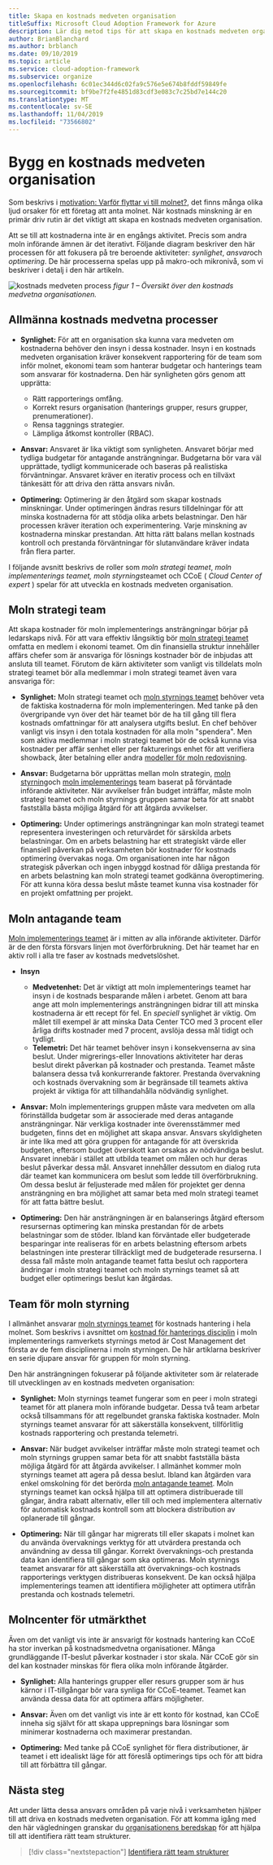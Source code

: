 ```yaml
---
title: Skapa en kostnads medveten organisation
titleSuffix: Microsoft Cloud Adoption Framework for Azure
description: Lär dig metod tips för att skapa en kostnads medveten organisation.
author: BrianBlanchard
ms.author: brblanch
ms.date: 09/10/2019
ms.topic: article
ms.service: cloud-adoption-framework
ms.subservice: organize
ms.openlocfilehash: 6c01ec344d6c02fa9c576e5e674b8fddf59849fe
ms.sourcegitcommit: bf9be7f2fe4851d83cdf3e083c7c25bd7e144c20
ms.translationtype: MT
ms.contentlocale: sv-SE
ms.lasthandoff: 11/04/2019
ms.locfileid: "73566802"
---
```

# <a name="build-a-cost-conscious-organization"></a>Bygg en kostnads medveten organisation

Som beskrivs i [motivation: Varför flyttar vi till molnet?](../strategy/motivations.md), det finns många olika ljud orsaker för ett företag att anta molnet. När kostnads minskning är en primär driv rutin är det viktigt att skapa en kostnads medveten organisation.

Att se till att kostnaderna inte är en engångs aktivitet. Precis som andra moln införande ämnen är det iterativt. Följande diagram beskriver den här processen för att fokusera på tre beroende aktiviteter: *synlighet*, *ansvar*och *optimering*. De här processerna spelas upp på makro-och mikronivå, som vi beskriver i detalj i den här artikeln.

![kostnads medveten process](../_images/ready/cost-optimization-process.png)
*figur 1 – Översikt över den kostnads medvetna organisationen.*

## <a name="general-cost-conscious-processes"></a>Allmänna kostnads medvetna processer

- **Synlighet:** För att en organisation ska kunna vara medveten om kostnaderna behöver den insyn i dessa kostnader. Insyn i en kostnads medveten organisation kräver konsekvent rapportering för de team som inför molnet, ekonomi team som hanterar budgetar och hanterings team som ansvarar för kostnaderna. Den här synligheten görs genom att upprätta:
  - Rätt rapporterings omfång.
  - Korrekt resurs organisation (hanterings grupper, resurs grupper, prenumerationer).
  - Rensa taggnings strategier.
  - Lämpliga åtkomst kontroller (RBAC).

- **Ansvar:** Ansvaret är lika viktigt som synligheten. Ansvaret börjar med tydliga budgetar för antagande ansträngningar. Budgetarna bör vara väl upprättade, tydligt kommunicerade och baseras på realistiska förväntningar. Ansvaret kräver en iterativ process och en tillväxt tänkesätt för att driva den rätta ansvars nivån.

- **Optimering:** Optimering är den åtgärd som skapar kostnads minskningar. Under optimeringen ändras resurs tilldelningar för att minska kostnaderna för att stödja olika arbets belastningar. Den här processen kräver iteration och experimentering. Varje minskning av kostnaderna minskar prestandan. Att hitta rätt balans mellan kostnads kontroll och prestanda förväntningar för slutanvändare kräver indata från flera parter.

I följande avsnitt beskrivs de roller som *moln strategi teamet*, *moln implementerings teamet,* *moln styrnings*teamet och CCoE ( *Cloud Center of expert* ) spelar för att utveckla en kostnads medveten organisation.

## <a name="cloud-strategy-team"></a>Moln strategi team

Att skapa kostnader för moln implementerings ansträngningar börjar på ledarskaps nivå. För att vara effektiv långsiktig bör [moln strategi teamet](./cloud-strategy.md) omfatta en medlem i ekonomi teamet. Om din finansiella struktur innehåller affärs chefer som är ansvariga för lösnings kostnader bör de inbjudas att ansluta till teamet. Förutom de kärn aktiviteter som vanligt vis tilldelats moln strategi teamet bör alla medlemmar i moln strategi teamet även vara ansvariga för:

- **Synlighet:** Moln strategi teamet och [moln styrnings teamet](./cloud-governance.md) behöver veta de faktiska kostnaderna för moln implementeringen. Med tanke på den övergripande vyn över det här teamet bör de ha till gång till flera kostnads omfattningar för att analysera utgifts beslut. En chef behöver vanligt vis insyn i den totala kostnaden för alla moln "spendera". Men som aktiva medlemmar i moln strategi teamet bör de också kunna visa kostnader per affär senhet eller per fakturerings enhet för att verifiera showback, åter betalning eller andra [modeller för moln redovisning](../strategy/cloud-accounting.md).

- **Ansvar:** Budgetarna bör upprättas mellan moln strategin, [moln styrning](./cloud-governance.md)och [moln implementerings](./cloud-adoption.md) team baserat på förväntade införande aktiviteter. När avvikelser från budget inträffar, måste moln strategi teamet och moln styrnings gruppen samar beta för att snabbt fastställa bästa möjliga åtgärd för att åtgärda avvikelser.

- **Optimering:** Under optimerings ansträngningar kan moln strategi teamet representera investeringen och returvärdet för särskilda arbets belastningar. Om en arbets belastning har ett strategiskt värde eller finansiell påverkan på verksamheten bör kostnader för kostnads optimering övervakas noga. Om organisationen inte har någon strategisk påverkan och ingen inbyggd kostnad för dåliga prestanda för en arbets belastning kan moln strategi teamet godkänna överoptimering. För att kunna köra dessa beslut måste teamet kunna visa kostnader för en projekt omfattning per projekt.

## <a name="cloud-adoption-team"></a>Moln antagande team

[Moln implementerings teamet](./cloud-adoption.md) är i mitten av alla införande aktiviteter. Därför är de den första försvars linjen mot överförbrukning. Det här teamet har en aktiv roll i alla tre faser av kostnads medvetslöshet.

- **Insyn**

  - **Medvetenhet:** Det är viktigt att moln implementerings teamet har insyn i de kostnads besparande målen i arbetet. Genom att bara ange att moln implementerings ansträngningen bidrar till att minska kostnaderna är ett recept för fel. En *speciell* synlighet är viktig. Om målet till exempel är att minska Data Center TCO med 3 procent eller årliga drifts kostnader med 7 procent, avslöja dessa mål tidigt och tydligt.
  - **Telemetri:** Det här teamet behöver insyn i konsekvenserna av sina beslut. Under migrerings-eller Innovations aktiviteter har deras beslut direkt påverkan på kostnader och prestanda. Teamet måste balansera dessa två konkurrerande faktorer. Prestanda övervakning och kostnads övervakning som är begränsade till teamets aktiva projekt är viktiga för att tillhandahålla nödvändig synlighet.

- **Ansvar:** Moln implementerings gruppen måste vara medveten om alla förinställda budgetar som är associerade med deras antagande ansträngningar. När verkliga kostnader inte överensstämmer med budgeten, finns det en möjlighet att skapa ansvar. Ansvars skyldigheten är inte lika med att göra gruppen för antagande för att överskrida budgeten, eftersom budget överskott kan orsakas av nödvändiga beslut. Ansvaret innebär i stället att utbilda teamet om målen och hur deras beslut påverkar dessa mål. Ansvaret innehåller dessutom en dialog ruta där teamet kan kommunicera om beslut som ledde till överförbrukning. Om dessa beslut är feljusterade med målen för projektet ger denna ansträngning en bra möjlighet att samar beta med moln strategi teamet för att fatta bättre beslut.

- **Optimering:** Den här ansträngningen är en balanserings åtgärd eftersom resursernas optimering kan minska prestandan för de arbets belastningar som de stöder. Ibland kan förväntade eller budgeterade besparingar inte realiseras för en arbets belastning eftersom arbets belastningen inte presterar tillräckligt med de budgeterade resurserna. I dessa fall måste moln antagande teamet fatta beslut och rapportera ändringar i moln strategi teamet och moln styrnings teamet så att budget eller optimerings beslut kan åtgärdas.

## <a name="cloud-governance-team"></a>Team för moln styrning

I allmänhet ansvarar [moln styrnings teamet](./cloud-governance.md) för kostnads hantering i hela molnet. Som beskrivs i avsnittet om [kostnad för hanterings disciplin](../govern/cost-management/index.md) i moln implementerings ramverkets styrnings metod är Cost Management det första av de fem disciplinerna i moln styrningen. De här artiklarna beskriver en serie djupare ansvar för gruppen för moln styrning.

Den här ansträngningen fokuserar på följande aktiviteter som är relaterade till utvecklingen av en kostnads medveten organisation:

- **Synlighet:** Moln styrnings teamet fungerar som en peer i moln strategi teamet för att planera moln införande budgetar. Dessa två team arbetar också tillsammans för att regelbundet granska faktiska kostnader. Moln styrnings teamet ansvarar för att säkerställa konsekvent, tillförlitlig kostnads rapportering och prestanda telemetri.

- **Ansvar:** När budget avvikelser inträffar måste moln strategi teamet och moln styrnings gruppen samar beta för att snabbt fastställa bästa möjliga åtgärd för att åtgärda avvikelser. I allmänhet kommer moln styrnings teamet att agera på dessa beslut. Ibland kan åtgärden vara enkel omskolning för det berörda [moln antagande teamet](./cloud-adoption.md). Moln styrnings teamet kan också hjälpa till att optimera distribuerade till gångar, ändra rabatt alternativ, eller till och med implementera alternativ för automatisk kostnads kontroll som att blockera distribution av oplanerade till gångar.

- **Optimering:** När till gångar har migrerats till eller skapats i molnet kan du använda övervaknings verktyg för att utvärdera prestanda och användning av dessa till gångar. Korrekt övervaknings-och prestanda data kan identifiera till gångar som ska optimeras. Moln styrnings teamet ansvarar för att säkerställa att övervaknings-och kostnads rapporterings verktygen distribueras konsekvent. De kan också hjälpa implementerings teamen att identifiera möjligheter att optimera utifrån prestanda och kostnads telemetri.

## <a name="cloud-center-of-excellence"></a>Molncenter för utmärkthet

Även om det vanligt vis inte är ansvarigt för kostnads hantering kan CCoE ha stor inverkan på kostnadsmedvetna organisationer. Många grundläggande IT-beslut påverkar kostnader i stor skala. När CCoE gör sin del kan kostnader minskas för flera olika moln införande åtgärder.

- **Synlighet:** Alla hanterings grupper eller resurs grupper som är hus kärnor i IT-tillgångar bör vara synliga för CCoE-teamet. Teamet kan använda dessa data för att optimera affärs möjligheter.

- **Ansvar:** Även om det vanligt vis inte är ett konto för kostnad, kan CCoE inneha sig självt för att skapa upprepnings bara lösningar som minimerar kostnaderna och maximerar prestandan.

- **Optimering:** Med tanke på CCoE synlighet för flera distributioner, är teamet i ett idealiskt läge för att föreslå optimerings tips och för att bidra till att förbättra till gångar.

## <a name="next-steps"></a>Nästa steg

Att under lätta dessa ansvars områden på varje nivå i verksamheten hjälper till att driva en kostnads medveten organisation. För att komma igång med den här vägledningen granskar du [organisationens beredskap](./index.md) för att hjälpa till att identifiera rätt team strukturer.

> [!div class="nextstepaction"]
> [Identifiera rätt team strukturer](./index.md)
